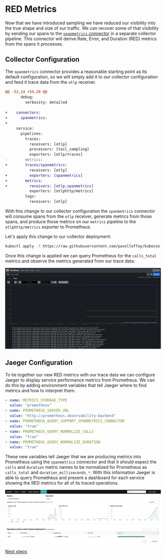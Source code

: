 # RED Metrics

Now that we have introduced sampling we have reduced our visibility into the true shape and size of our traffic.
We can recover some of that visibility by sending our spans to the [`spanmetrics` connector](https://github.com/open-telemetry/opentelemetry-collector-contrib/tree/main/connector/spanmetricsconnector) in a separate collector pipeline.
This connector will derive Rate, Error, and Duration (RED) metrics from the spans it processes.

## Collector Configuration

The `spanmetrics` connector provides a reasonable starting point as its default configuration, so we will simply add it to our collector configuration and feed it trace data from the `otlp` receiver.

```diff
@@ -53,14 +54,20 @@
       debug:
         verbosity: detailed

+    connectors:
+      spanmetrics:
+
     service:
       pipelines:
         traces:
           receivers: [otlp]
           processors: [tail_sampling]
           exporters: [otlp/traces]
-        metrics:
+        traces/spanmetrics:
           receivers: [otlp]
+          exporters: [spanmetrics]
+        metrics:
+          receivers: [otlp,spanmetrics]
           exporters: [otlphttp/metrics]
         logs:
           receivers: [otlp]
```

With this change to our collector configuration the `spanmetrics` connector will consume spans from the `otlp` receiver, generate metrics from those spans, and produce those metrics on our `metrics` pipeline to the `otlphttp/metrics` exporter to Prometheus.

Let's apply this change to our collector deployment:

```bash
kubectl apply -f https://raw.githubusercontent.com/pavolloffay/kubecon-eu-2024-opentelemetry-kubernetes-tracing-tutorial/main/backend/06-collector.yaml
```

Once this change is applied we can query Prometheus for the `calls_total` metrics and observe the metrics generated from our trace data:

![Prometheus Span Metrics](images/prometheus_spanmetrics.png)

## Jaeger Configuration

To tie together our new RED metrics with our trace data we can configure Jaeger
to display service performance metrics from Prometheus.  We can do this by adding
environment variables that tell Jaeger where to find metrics and how to interpret them.

```yaml
- name: METRICS_STORAGE_TYPE
  value: "prometheus"
- name: PROMETHEUS_SERVER_URL
  value: "http://prometheus.observability-backend"
- name: PROMETHEUS_QUERY_SUPPORT_SPANMETRICS_CONNECTOR
  value: "true"
- name: PROMETHEUS_QUERY_NORMALIZE_CALLS
  value: "true"
- name: PROMETHEUS_QUERY_NORMALIZE_DURATION
  value: "true"
```

These new variables tell Jaeger that we are producing metrics into Prometheus using the
`spanmetrics` connector and that it should expect the `calls` and `duration` metric names
to be normalized for Prometheus as `calls_total` and `duration_milliseconds_*`.  With this
information Jaeger is able to query Prometheus and present a dashboard for each service
showing the RED metrics for all of its traced operations.

![Jaeger Service Performance Monitoring](/images/jaeger-spm.png)

[Next steps](./07-ottl.md)
